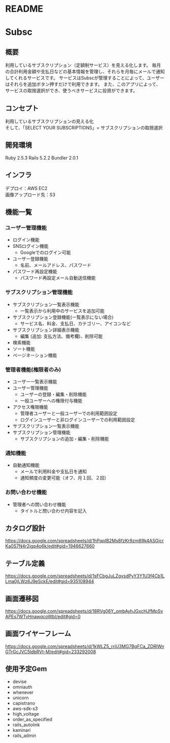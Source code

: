# README

# Subsc

## 概要
利用しているサブスクリプション（定額制サービス）を見える化します。
毎月の合計利用金額や支払日などの基本情報を管理し、それらを月毎にメールで通知してくれるサービスです。
サービスはSubscが管理することによって、ユーザーはそれらを追加ボタン押すだけで利用できます。
また、このアプリによって、サービスの取捨選択ができ、使うべきサービスに投資ができます。

## コンセプト
利用しているサブスクリプションの見える化<br>
そして、「SELECT YOUR SUBSCRIPTIONS」= サブスクリプションの取捨選択

## 開発環境
Ruby 2.5.3
Rails 5.2.2
Bundler 2.0.1

## インフラ
デプロイ：AWS EC2<br>
画像アップロード先：S3

## 機能一覧
### ユーザー管理機能
- ログイン機能
- SNSログイン機能
  - Googleでのログイン可能
- ユーザー登録機能
  - 名前、メールアドレス、パスワード
- パスワード再設定機能
  - パスワード再設定メール自動送信機能

### サブスクリプション管理機能
- サブスクリプション一覧表示機能
  - 一覧表示から利用中のサービスを追加可能
- サブスクリプション登録機能(一覧表示にない場合)
  - サービス名、料金、支払日、カテゴリー、アイコンなど
- サブスクリプション詳細表示機能
  - 編集 (追加: 支払方法、備考欄)、削除可能
- 検索機能
- ソート機能
- ページネーション機能

### 管理者機能(権限者のみ)
- ユーザー一覧表示機能
- ユーザー管理機能
  - ユーザーの登録・編集・削除機能
  - 一般ユーザーへの権限付与機能
- アクセス権限機能
  - 管理者ユーザーと一般ユーザーでの利用範囲設定
  - ログインユーザーと非ログインユーザーでの利用範囲設定 
- サブスクリプション一覧表示機能
- サブスクリプション管理機能
  - サブスクリプションの追加・編集・削除機能

### 通知機能
- 自動通知機能
  - メールで利用料金や支払日を通知
  - 通知頻度の変更可能（オフ、月１回、２回）

### お問い合わせ機能
- 管理者への問い合わせ機能
  - タイトルと問い合わせ内容を記入 

## カタログ設計
https://docs.google.com/spreadsheets/d/1hPqpIB2Ms8fzKr9zm89k4ASGjcrKa0S7N4r2jgp4o6k/edit#gid=1946627660

## テーブル定義
https://docs.google.com/spreadsheets/d/1sFCbgJuLZgvsdPyY3Y1U3f4Cb1LLma0jLWz6J9eSckE/edit#gid=935108944

## 画面遷移図
https://docs.google.com/spreadsheets/d/18RVg06Y_ombAyhJGxcHJfMpSvAPEs7WTvHnawqcoWbI/edit#gid=0

## 画面ワイヤーフレーム
https://docs.google.com/spreadsheets/d/1kWLZ5_rrjU3MG7BgFCa_ZDRlWnGTrGcJVC5ldbRVt-M/edit#gid=233292008

## 使用予定Gem
- devise
- omniauth
- whenever
- unicorn
- capistrano
- aws-sdk-s3
- high_voltage
- order_as_specified
- rails_autolink
- kaminari
- rails_admin